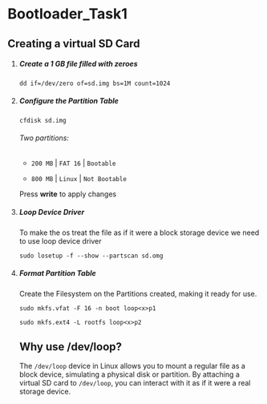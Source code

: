 # Bootloader_Task1

## Creating a virtual SD Card

1. ##### Create a 1 GB file filled with zeroes

   `dd if=/dev/zero of=sd.img bs=1M count=1024`

2. ##### Configure the Partition Table

   `cfdisk sd.img`

   ###### Two partitions:

   - `200 MB` | `FAT 16` | `Bootable`

   - `800 MB` | `Linux` | `Not Bootable`

   Press **write** to apply changes

3. ##### Loop Device Driver

   To make the os treat the file as if it were a block storage device we need to use loop device driver

   `sudo losetup -f --show --partscan sd.omg`

4. ##### Format Partition Table

   Create the Filesystem on the Partitions created, making it ready for use.

   `sudo mkfs.vfat -F 16 -n boot loop<x>p1`

   `sudo mkfs.ext4 -L rootfs loop<x>p2`

   ## Why use /dev/loop?

   The  `/dev/loop` device in Linux allows you to mount a regular file as a  block device, simulating a physical disk or partition. By attaching a virtual SD card to `/dev/loop`, you can interact with it as if it were a real storage device.

   